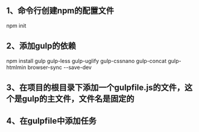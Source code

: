 
## 1、命令行创建npm的配置文件  
   npm init
## 2、添加gulp的依赖
   npm install gulp gulp-less gulp-uglify gulp-cssnano gulp-concat gulp-htmlmin  browser-sync --save-dev 

## 3、在项目的根目录下添加一个gulpfile.js的文件，这个是gulp的主文件，文件名是固定的

## 4、在gulpfile中添加任务
